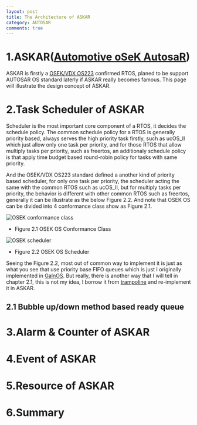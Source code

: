 ```yaml
---
layout: post
title: The Architecture of ASKAR
category: AUTOSAR
comments: true
---
```


# 1.ASKAR([Automotive oSeK AutosaR](https://github.com/parai/as/tree/master/com/as.infrastructure/system/kernel/askar)) 

ASKAR is firstly a [OSEK/VDX OS223](http://trampolinebin.rts-software.org/os223.pdf) confirmed RTOS, planed to be support AUTOSAR OS standard laterly if ASKAR really becomes famous. This page will illustrate the design concept of ASKAR.

# 2.Task Scheduler of ASKAR

Scheduler is the most important core component of a RTOS, it decides the schedule policy. The common schedule policy for a RTOS is generally priority based, always serves the high priority task firstly, such as ucOS_II which just allow only one task per priority, and for those RTOS that allow multiply tasks per priority, such as freertos, an additionaly schedule policy is that apply time budget based round-robin policy for tasks with same priority.

And the OSEK/VDX OS223 standard defined a another kind of priority based scheduler, for only one task per priority, the scheduler acting the same with the common RTOS such as ucOS_II, but for multiply tasks per priority, the behavior is different with other common RTOS such as freertos, generally it can be illustrate as the below Figure 2.2. And note that OSEK OS can be divided into 4 conformance class show as Figure 2.1.

![OSEK conformance class](/as/images/rewoa/osek_os_cc_level.png)

* Figure 2.1 OSEK OS Conformance Class

![OSEK scheduler](/as/images/rewoa/osek_os_scheduler_fifo.png)

* Figure 2.2 OSEK OS Scheduler

Seeing the Figure 2.2, most out of common way to implement it is just as what you see that use priority base FIFO queues which is just I originally implemented in [GaInOS](https://github.com/parai/GaInOS). But really, there is another way that I will tell in chapter 2.1, this is not my idea, I borrow it from [trampoline](https://github.com/TrampolineRTOS/trampoline) and re-implement it in ASKAR.

## 2.1 Bubble up/down method based ready queue 

# 3.Alarm & Counter of ASKAR

# 4.Event of ASKAR

# 5.Resource of ASKAR

# 6.Summary
